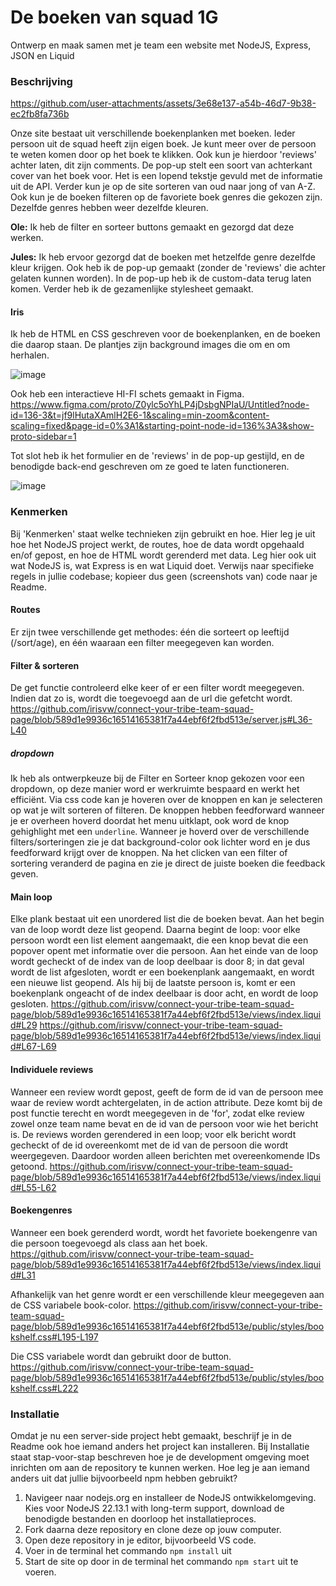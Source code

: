 # De boeken van squad 1G
Ontwerp en maak samen met je team een website met NodeJS, Express, JSON en Liquid


### Beschrijving
https://github.com/user-attachments/assets/3e68e137-a54b-46d7-9b38-ec2fb8fa736b

Onze site bestaat uit verschillende boekenplanken met boeken. Ieder persoon uit de squad heeft zijn eigen boek. Je kunt meer over de persoon te weten komen door op het boek te klikken. Ook kun je hierdoor 'reviews' achter laten, dit zijn comments. De pop-up stelt een soort van achterkant cover van het boek voor. Het is een lopend tekstje gevuld met de informatie uit de API. Verder kun je op de site sorteren van oud naar jong of van A-Z. Ook kun je de boeken filteren op de favoriete boek genres die gekozen zijn. Dezelfde genres hebben weer dezelfde kleuren.

**Ole:** Ik heb de filter en sorteer buttons gemaakt en gezorgd dat deze werken. 

**Jules:** Ik heb ervoor gezorgd dat de boeken met hetzelfde genre dezelfde kleur krijgen. Ook heb ik de pop-up gemaakt (zonder de 'reviews' die achter gelaten kunnen worden). In de pop-up heb ik de custom-data terug laten komen. Verder heb ik de gezamenlijke stylesheet gemaakt. 

#### Iris
Ik heb de HTML en CSS geschreven voor de boekenplanken, en de boeken die daarop staan. De plantjes zijn background images die om en om herhalen.

![image](https://github.com/user-attachments/assets/82c71a4d-a211-4416-a0dc-20c0851412ab)

Ook heb een interactieve HI-FI schets gemaakt in Figma. https://www.figma.com/proto/Z0ylc5oYhLP4jDsbgNPIaU/Untitled?node-id=136-3&t=jf9lHutaXAmlH2E6-1&scaling=min-zoom&content-scaling=fixed&page-id=0%3A1&starting-point-node-id=136%3A3&show-proto-sidebar=1

Tot slot heb ik het formulier en de 'reviews' in de pop-up gestijld, en de benodigde back-end geschreven om ze goed te laten functioneren.

![image](https://github.com/user-attachments/assets/2670ca8e-730e-47f4-a802-2d857d4b81a9)


### Kenmerken
Bij 'Kenmerken' staat welke technieken zijn gebruikt en hoe. Hier leg je uit hoe het NodeJS project werkt, de routes, hoe de data wordt opgehaald en/of gepost, en hoe de HTML wordt gerenderd met data. Leg hier ook uit wat NodeJS is, wat Express is en wat Liquid doet. Verwijs naar specifieke regels in jullie codebase; kopieer dus geen (screenshots van) code naar je Readme.

#### Routes
Er zijn twee verschillende get methodes: één die sorteert op leeftijd (/sort/age), en één waaraan een filter meegegeven kan worden.

#### Filter & sorteren
De get functie controleerd elke keer of er een filter wordt meegegeven. Indien dat zo is, wordt die toegevoegd aan de url die gefetcht wordt.
https://github.com/irisvw/connect-your-tribe-team-squad-page/blob/589d1e9936c16514165381f7a44ebf6f2fbd513e/server.js#L36-L40

##### dropdown

Ik heb als ontwerpkeuze bij de Filter en Sorteer knop gekozen voor een dropdown, op deze manier word er werkruimte bespaard en werkt het efficiënt. Via css code kan je hoveren over de knoppen en kan je selecteren op wat je wilt sorteren of filteren. De knoppen hebben feedforward wanneer je er overheen hoverd doordat het menu uitklapt, ook word de knop gehighlight met een `underline`. Wanneer je hoverd over de verschillende filters/sorteringen zie je dat background-color ook lichter word en je dus feedforward krijgt over de knoppen. Na het clicken van een filter of sortering veranderd de pagina en zie je direct de juiste boeken die feedback geven.



#### Main loop
Elke plank bestaat uit een unordered list die de boeken bevat. Aan het begin van de loop wordt deze list geopend. Daarna begint de loop: voor elke persoon wordt een list element aangemaakt, die een knop bevat die een popover opent met informatie over die persoon. Aan het einde van de loop wordt gecheckt of de index van de loop deelbaar is door 8; in dat geval wordt de list afgesloten, wordt er een boekenplank aangemaakt, en wordt een nieuwe list geopend. Als hij bij de laatste persoon is, komt er een boekenplank ongeacht of de index deelbaar is door acht, en wordt de loop gesloten.
https://github.com/irisvw/connect-your-tribe-team-squad-page/blob/589d1e9936c16514165381f7a44ebf6f2fbd513e/views/index.liquid#L29
https://github.com/irisvw/connect-your-tribe-team-squad-page/blob/589d1e9936c16514165381f7a44ebf6f2fbd513e/views/index.liquid#L67-L69

#### Individuele reviews
Wanneer een review wordt gepost, geeft de form de id van de persoon mee waar de review wordt achtergelaten, in de action attribute. Deze komt bij de post functie terecht en wordt meegegeven in de 'for', zodat elke review zowel onze team name bevat en de id van de persoon voor wie het bericht is.
De reviews worden gerendered in een loop; voor elk bericht wordt gecheckt of de id overeenkomt met de id van de persoon die wordt weergegeven. Daardoor worden alleen berichten met overeenkomende IDs getoond.
https://github.com/irisvw/connect-your-tribe-team-squad-page/blob/589d1e9936c16514165381f7a44ebf6f2fbd513e/views/index.liquid#L55-L62

#### Boekengenres
Wanneer een boek gerenderd wordt, wordt het favoriete boekengenre van die persoon toegevoegd als class aan het boek.
https://github.com/irisvw/connect-your-tribe-team-squad-page/blob/589d1e9936c16514165381f7a44ebf6f2fbd513e/views/index.liquid#L31

Afhankelijk van het genre wordt er een verschillende kleur meegegeven aan de CSS variabele book-color.
https://github.com/irisvw/connect-your-tribe-team-squad-page/blob/589d1e9936c16514165381f7a44ebf6f2fbd513e/public/styles/bookshelf.css#L195-L197

Die CSS variabele wordt dan gebruikt door de button.
https://github.com/irisvw/connect-your-tribe-team-squad-page/blob/589d1e9936c16514165381f7a44ebf6f2fbd513e/public/styles/bookshelf.css#L222


### Installatie
Omdat je nu een server-side project hebt gemaakt, beschrijf je in de Readme ook hoe iemand anders het project kan installeren. Bij Installatie staat stap-voor-stap beschreven hoe je de development omgeving moet inrichten om aan de repository te kunnen werken. Hoe leg je aan iemand anders uit dat jullie bijvoorbeeld npm hebben gebruikt?

1. Navigeer naar nodejs.org en installeer de NodeJS ontwikkelomgeving. Kies voor NodeJS 22.13.1 with long-term support, download de benodigde bestanden en doorloop het installatieproces.
2. Fork daarna deze repository en clone deze op jouw computer.
3. Open deze repository in je editor, bijvoorbeeld VS code.
4. Voer in de terminal het commando `npm install` uit
5. Start de site op door in de terminal het commando `npm start` uit te voeren.


